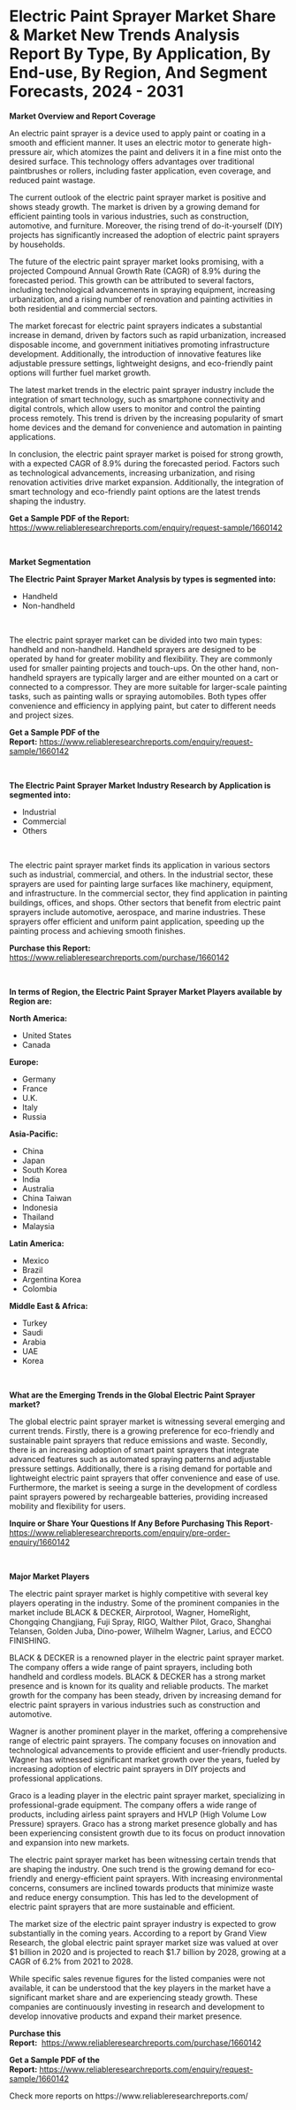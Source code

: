<p><h1>Electric Paint Sprayer Market Share & Market New Trends Analysis Report By Type, By Application, By End-use, By Region, And Segment Forecasts, 2024 - 2031</h1></p><p><strong>Market Overview and Report Coverage</strong></p>
<p><p>An electric paint sprayer is a device used to apply paint or coating in a smooth and efficient manner. It uses an electric motor to generate high-pressure air, which atomizes the paint and delivers it in a fine mist onto the desired surface. This technology offers advantages over traditional paintbrushes or rollers, including faster application, even coverage, and reduced paint wastage.</p><p>The current outlook of the electric paint sprayer market is positive and shows steady growth. The market is driven by a growing demand for efficient painting tools in various industries, such as construction, automotive, and furniture. Moreover, the rising trend of do-it-yourself (DIY) projects has significantly increased the adoption of electric paint sprayers by households.</p><p>The future of the electric paint sprayer market looks promising, with a projected Compound Annual Growth Rate (CAGR) of 8.9% during the forecasted period. This growth can be attributed to several factors, including technological advancements in spraying equipment, increasing urbanization, and a rising number of renovation and painting activities in both residential and commercial sectors.</p><p>The market forecast for electric paint sprayers indicates a substantial increase in demand, driven by factors such as rapid urbanization, increased disposable income, and government initiatives promoting infrastructure development. Additionally, the introduction of innovative features like adjustable pressure settings, lightweight designs, and eco-friendly paint options will further fuel market growth.</p><p>The latest market trends in the electric paint sprayer industry include the integration of smart technology, such as smartphone connectivity and digital controls, which allow users to monitor and control the painting process remotely. This trend is driven by the increasing popularity of smart home devices and the demand for convenience and automation in painting applications.</p><p>In conclusion, the electric paint sprayer market is poised for strong growth, with a expected CAGR of 8.9% during the forecasted period. Factors such as technological advancements, increasing urbanization, and rising renovation activities drive market expansion. Additionally, the integration of smart technology and eco-friendly paint options are the latest trends shaping the industry.</p></p>
<p><strong>Get a Sample PDF of the Report:</strong> <a href="https://www.reliableresearchreports.com/enquiry/request-sample/1660142">https://www.reliableresearchreports.com/enquiry/request-sample/1660142</a></p>
<p>&nbsp;</p>
<p><strong>Market Segmentation</strong></p>
<p><strong>The Electric Paint Sprayer Market Analysis by types is segmented into:</strong></p>
<p><ul><li>Handheld</li><li>Non-handheld</li></ul></p>
<p>&nbsp;</p>
<p><p>The electric paint sprayer market can be divided into two main types: handheld and non-handheld. Handheld sprayers are designed to be operated by hand for greater mobility and flexibility. They are commonly used for smaller painting projects and touch-ups. On the other hand, non-handheld sprayers are typically larger and are either mounted on a cart or connected to a compressor. They are more suitable for larger-scale painting tasks, such as painting walls or spraying automobiles. Both types offer convenience and efficiency in applying paint, but cater to different needs and project sizes.</p></p>
<p><strong>Get a Sample PDF of the Report:</strong>&nbsp;<a href="https://www.reliableresearchreports.com/enquiry/request-sample/1660142">https://www.reliableresearchreports.com/enquiry/request-sample/1660142</a></p>
<p>&nbsp;</p>
<p><strong>The Electric Paint Sprayer Market Industry Research by Application is segmented into:</strong></p>
<p><ul><li>Industrial</li><li>Commercial</li><li>Others</li></ul></p>
<p>&nbsp;</p>
<p><p>The electric paint sprayer market finds its application in various sectors such as industrial, commercial, and others. In the industrial sector, these sprayers are used for painting large surfaces like machinery, equipment, and infrastructure. In the commercial sector, they find application in painting buildings, offices, and shops. Other sectors that benefit from electric paint sprayers include automotive, aerospace, and marine industries. These sprayers offer efficient and uniform paint application, speeding up the painting process and achieving smooth finishes.</p></p>
<p><strong>Purchase this Report:</strong>&nbsp; <a href="https://www.reliableresearchreports.com/purchase/1660142">https://www.reliableresearchreports.com/purchase/1660142</a></p>
<p>&nbsp;</p>
<p><strong>In terms of Region, the Electric Paint Sprayer Market Players available by Region are:</strong></p>
<p>
    <p> <strong> North America: </strong>
        <ul>
            <li>United States</li>
            <li>Canada</li>
        </ul>
        </p> 
    <p> <strong> Europe: </strong>
        <ul>
            <li>Germany</li>
            <li>France</li>
            <li>U.K.</li>
            <li>Italy</li>
            <li>Russia</li>
        </ul>
        </p> 
    <p> <strong> Asia-Pacific: </strong>
        <ul>
            <li>China</li>
            <li>Japan</li>
            <li>South Korea</li>
            <li>India</li>
            <li>Australia</li>
            <li>China Taiwan</li>
            <li>Indonesia</li>
            <li>Thailand</li>
            <li>Malaysia</li>
        </ul>
        </p> 
    <p> <strong> Latin America: </strong>
        <ul>
            <li>Mexico</li>
            <li>Brazil</li>
            <li>Argentina Korea</li>
            <li>Colombia</li>
        </ul>
        </p> 
    <p> <strong> Middle East & Africa: </strong>
        <ul>
            <li>Turkey</li>
            <li>Saudi</li>
            <li>Arabia</li>
            <li>UAE</li>
            <li>Korea</li>
        </ul>
    </p>
    </p>
<p>&nbsp;</p>
<p><strong>What are the Emerging Trends in the Global Electric Paint Sprayer market?</strong></p>
<p><p>The global electric paint sprayer market is witnessing several emerging and current trends. Firstly, there is a growing preference for eco-friendly and sustainable paint sprayers that reduce emissions and waste. Secondly, there is an increasing adoption of smart paint sprayers that integrate advanced features such as automated spraying patterns and adjustable pressure settings. Additionally, there is a rising demand for portable and lightweight electric paint sprayers that offer convenience and ease of use. Furthermore, the market is seeing a surge in the development of cordless paint sprayers powered by rechargeable batteries, providing increased mobility and flexibility for users.</p></p>
<p><strong>Inquire or Share Your Questions If Any Before Purchasing This Report</strong>- <a href="https://www.reliableresearchreports.com/enquiry/pre-order-enquiry/1660142">https://www.reliableresearchreports.com/enquiry/pre-order-enquiry/1660142</a></p>
<p>&nbsp;</p>
<p><strong>Major Market Players</strong></p>
<p><p>The electric paint sprayer market is highly competitive with several key players operating in the industry. Some of the prominent companies in the market include BLACK & DECKER, Airprotool, Wagner, HomeRight, Chongqing Changjiang, Fuji Spray, RIGO, Walther Pilot, Graco, Shanghai Telansen, Golden Juba, Dino-power, Wilhelm Wagner, Larius, and ECCO FINISHING. </p><p>BLACK & DECKER is a renowned player in the electric paint sprayer market. The company offers a wide range of paint sprayers, including both handheld and cordless models. BLACK & DECKER has a strong market presence and is known for its quality and reliable products. The market growth for the company has been steady, driven by increasing demand for electric paint sprayers in various industries such as construction and automotive.</p><p>Wagner is another prominent player in the market, offering a comprehensive range of electric paint sprayers. The company focuses on innovation and technological advancements to provide efficient and user-friendly products. Wagner has witnessed significant market growth over the years, fueled by increasing adoption of electric paint sprayers in DIY projects and professional applications.</p><p>Graco is a leading player in the electric paint sprayer market, specializing in professional-grade equipment. The company offers a wide range of products, including airless paint sprayers and HVLP (High Volume Low Pressure) sprayers. Graco has a strong market presence globally and has been experiencing consistent growth due to its focus on product innovation and expansion into new markets.</p><p>The electric paint sprayer market has been witnessing certain trends that are shaping the industry. One such trend is the growing demand for eco-friendly and energy-efficient paint sprayers. With increasing environmental concerns, consumers are inclined towards products that minimize waste and reduce energy consumption. This has led to the development of electric paint sprayers that are more sustainable and efficient.</p><p>The market size of the electric paint sprayer industry is expected to grow substantially in the coming years. According to a report by Grand View Research, the global electric paint sprayer market size was valued at over $1 billion in 2020 and is projected to reach $1.7 billion by 2028, growing at a CAGR of 6.2% from 2021 to 2028.</p><p>While specific sales revenue figures for the listed companies were not available, it can be understood that the key players in the market have a significant market share and are experiencing steady growth. These companies are continuously investing in research and development to develop innovative products and expand their market presence.</p></p>
<p><strong>Purchase this Report:</strong>&nbsp;&nbsp;<a href="https://www.reliableresearchreports.com/purchase/1660142">https://www.reliableresearchreports.com/purchase/1660142</a></p>
<p></p>
<p><strong>Get a Sample PDF of the Report:</strong>&nbsp;<a href="https://www.reliableresearchreports.com/enquiry/request-sample/1660142">https://www.reliableresearchreports.com/enquiry/request-sample/1660142</a></p>
<p>Check more reports on https://www.reliableresearchreports.com/</p>